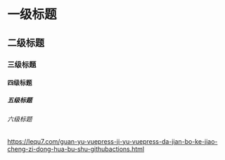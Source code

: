 # 一级标题
## 二级标题
### 三级标题
#### 四级标题
##### 五级标题

###### 六级标题
https://lequ7.com/guan-yu-vuepress-ji-yu-vuepress-da-jian-bo-ke-jiao-cheng-zi-dong-hua-bu-shu-githubactions.html
